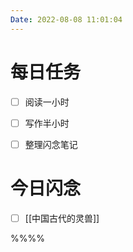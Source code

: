 ```yaml
---
Date: 2022-08-08 11:01:04
---
```


# 每日任务
- [ ] 阅读一小时
- [ ] 写作半小时
- [ ] 整理闪念笔记


# 今日闪念
- [ ] [[中国古代的灵兽]]

%%%%

